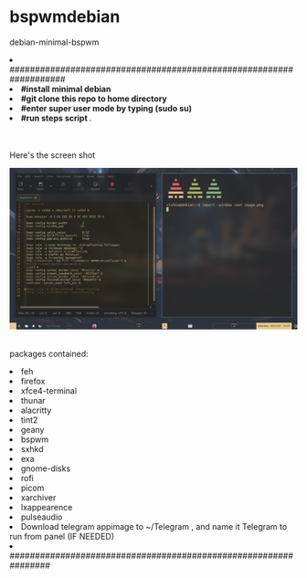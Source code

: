 # bspwmdebian
debian-minimal-bspwm
<li>###################################################################
<b>
<li>#install minimal debian
<li>#git clone this repo to home directory
<li>#enter super user mode by typing (sudo su)
<li>#run steps script 
</b>.

<br><br>Here's the screen shot<br>

<a> <img src="https://github.com/Vishnu-k-b/bspwmdebian/blob/main/image.png"> </a>

<br>packages contained:

<li>feh
<li>firefox
<li>xfce4-terminal
<li>thunar
<li>alacritty
<li>tint2
<li>geany
<li>bspwm
<li>sxhkd
<li>exa
<li>gnome-disks
<li>rofi 
<li>picom
<li>xarchiver
<li>lxappearence
<li>pulseaudio
<li>Download telegram appimage to ~/Telegram , and name it Telegram to run from panel (IF NEEDED)
<li>################################################################
 
